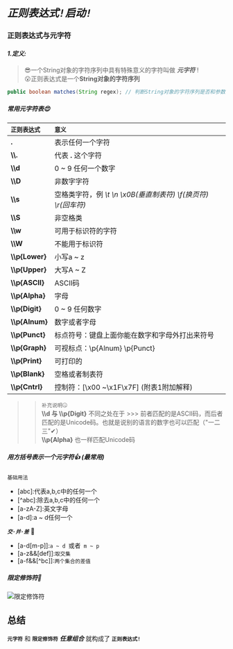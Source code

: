 # **_`正则表达式!启动!`_**

### 正则表达式与元字符

#### _1.定义:_ 
>😎一个String对象的字符序列中具有特殊意义的字符叫做 **_元字符_** !<br>😮正则表达式是一个**String对象的字符序列**

~~~java
public boolean matches(String regex); // 判断String对象的字符序列是否和参数regex的正则表达式匹配
~~~

##### **_常用元字符表😍_**

|`正则表达式`|`意义`|
|:----------|:-----|
|**.**|表示任何一个字符|
|**\\\\.**|代表 **.** 这个字符|
|**\\\\d**|0 ~ 9 任何一个数字|
|**\\\\D**|非数字字符|
|**\\\\s**|空格类字符，例 _\t \n \x0B(垂直制表符) \f(换页符) \r(回车符)_|
|**\\\\S**|非空格类|
|**\\\\w**|可用于标识符的字符|
|**\\\\W**|不能用于标识符|
|**\\\\p{Lower}**|小写a ~ z|
|**\\\\p{Upper}**|大写A ~ Z|
|**\\\\p{ASCII}**|ASCII码|
|**\\\\p{Alpha}**|字母|
|**\\\\p{Digit}**|0 ~ 9 任何数字|
|**\\\\p{Alnum}**|数字或者字母|
|**\\\\p{Punct}**|标点符号：键盘上面你能在数字和字母外打出来符号|
|**\\\\p{Graph}**|可视标点：\p{Alnum} \p{Punct}|
|**\\\\p{Print}**|可打印的|
|**\\\\p{Blank}**|空格或者制表符|
|**\\\\p{Cntrl}**|控制符：[\x00 ~\\x1F\\x7F] (附表1附加解释)|

>>`补充说明`🤐 <br>**\\\\d 与 \\\\p{Digit}** 不同之处在于 >>> 前者匹配的是ASCII码，而后者匹配的是Unicode码。也就是说别的语言的数字也可以匹配（"一二三"✔）<br> **\\\\p{Alpha}** 也一样匹配Unicode码

##### **_用方括号表示一个元字符👍_** (_最常用_)

`基础用法`
- \[abc]:代表a,b,c中的任何一个
- \[^abc]:除去a,b,c中的任何一个
- \[a-zA-Z]:英文字母
- \[a-d]:a ~ d任何一个

**_`交·并·差`_** 🤤
- \[a-d[m-p]]:`a ~ d `或者` m ~ p`
- \[a-z&&[def]]:`取交集`
- \[a-f&&[^bc]]:`两个集合的差值`
 
##### **_限定修饰符🤯_**

![限定修饰符](https://github.com/Panda-Z-Coding/Panda-Z-Coding.github.io/assets/157597971/ebf31020-134d-488d-9296-9b2ca974d321)

## **总结**
**`元字符`** 和 **`限定修饰符`** **_任意组合_** 就构成了 **`正则表达式!`**